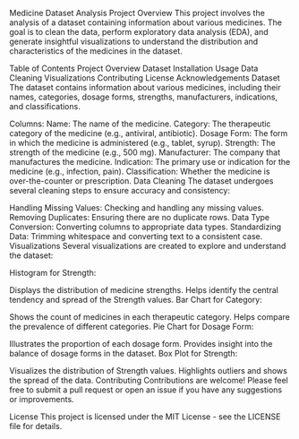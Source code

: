 Medicine Dataset Analysis
Project Overview
This project involves the analysis of a dataset containing information about various medicines. The goal is to clean the data, perform exploratory data analysis (EDA), and generate insightful visualizations to understand the distribution and characteristics of the medicines in the dataset.

Table of Contents
Project Overview
Dataset
Installation
Usage
Data Cleaning
Visualizations
Contributing
License
Acknowledgements
Dataset
The dataset contains information about various medicines, including their names, categories, dosage forms, strengths, manufacturers, indications, and classifications.

Columns:
Name: The name of the medicine.
Category: The therapeutic category of the medicine (e.g., antiviral, antibiotic).
Dosage Form: The form in which the medicine is administered (e.g., tablet, syrup).
Strength: The strength of the medicine (e.g., 500 mg).
Manufacturer: The company that manufactures the medicine.
Indication: The primary use or indication for the medicine (e.g., infection, pain).
Classification: Whether the medicine is over-the-counter or prescription.
Data Cleaning
The dataset undergoes several cleaning steps to ensure accuracy and consistency:

Handling Missing Values: Checking and handling any missing values.
Removing Duplicates: Ensuring there are no duplicate rows.
Data Type Conversion: Converting columns to appropriate data types.
Standardizing Data: Trimming whitespace and converting text to a consistent case.
Visualizations
Several visualizations are created to explore and understand the dataset:

Histogram for Strength:

Displays the distribution of medicine strengths.
Helps identify the central tendency and spread of the Strength values.
Bar Chart for Category:

Shows the count of medicines in each therapeutic category.
Helps compare the prevalence of different categories.
Pie Chart for Dosage Form:

Illustrates the proportion of each dosage form.
Provides insight into the balance of dosage forms in the dataset.
Box Plot for Strength:

Visualizes the distribution of Strength values.
Highlights outliers and shows the spread of the data.
Contributing
Contributions are welcome! Please feel free to submit a pull request or open an issue if you have any suggestions or improvements.

License
This project is licensed under the MIT License - see the LICENSE file for details.

